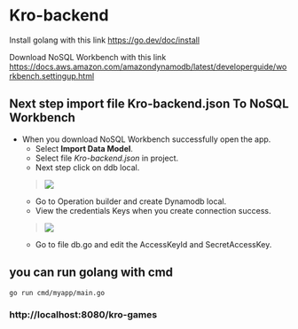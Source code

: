 # Kro-backend

Install golang with this link 
https://go.dev/doc/install

Download NoSQL Workbench with this link 
https://docs.aws.amazon.com/amazondynamodb/latest/developerguide/workbench.settingup.html

## Next step import file Kro-backend.json To NoSQL Workbench
- When you download NoSQL Workbench successfully open the app.
  - Select **Import Data Model**.
  - Select file *Kro-backend.json* in project.
  - Next step click on ddb local.
  > ![](https://cdn.discordapp.com/attachments/880831085431390301/1208857410807275581/2567-02-19_02.27.36.png?ex=65e4cf32&is=65d25a32&hm=0e778af7e8022c526cac623f37fca4c9c36743dc29ab2c2cd9c19b68fea9bbfc&)
  - Go to Operation builder and create Dynamodb local.
  - View the credentials Keys when you create connection success.
  > ![](https://cdn.discordapp.com/attachments/880831085431390301/1208860132939669624/2567-02-19_02.38.28.png?ex=65e4d1bb&is=65d25cbb&hm=4fcc48235ee18cf11a86473cc36a77b6cd6684eff902c4bdd8a15298ab4c30a1&)
  - Go to file db.go and edit the AccessKeyId and SecretAccessKey.

## you can run golang with cmd
```
go run cmd/myapp/main.go
```
### http://localhost:8080/kro-games